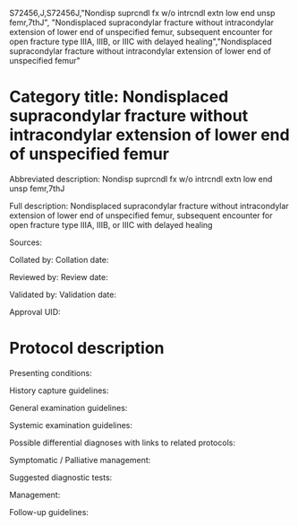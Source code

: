S72456,J,S72456J,"Nondisp suprcndl fx w/o intrcndl extn low end unsp femr,7thJ", "Nondisplaced supracondylar fracture without intracondylar extension of lower end of unspecified femur, subsequent encounter for open fracture type IIIA, IIIB, or IIIC with delayed healing","Nondisplaced supracondylar fracture without intracondylar extension of lower end of unspecified femur"
# Category title: Nondisplaced supracondylar fracture without intracondylar extension of lower end of unspecified femur

Abbreviated description: Nondisp suprcndl fx w/o intrcndl extn low end unsp femr,7thJ

Full description: Nondisplaced supracondylar fracture without intracondylar extension of lower end of unspecified femur, subsequent encounter for open fracture type IIIA, IIIB, or IIIC with delayed healing

Sources:

Collated by:
Collation date:

Reviewed by:
Review date:

Validated by:
Validation date:

Approval UID:

# Protocol description

Presenting conditions:

History capture guidelines:

General examination guidelines:

Systemic examination guidelines:

Possible differential diagnoses with links to related protocols:

Symptomatic / Palliative management:

Suggested diagnostic tests:

Management:

Follow-up guidelines:
